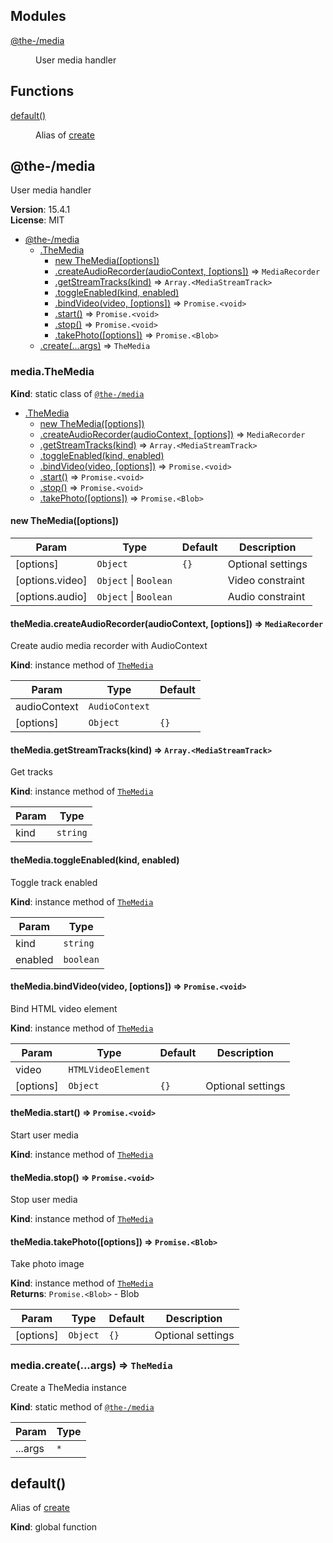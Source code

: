 <!--- Code generated by @the-/script-doc. DO NOT EDIT. -->

## Modules

<dl>
<dt><a href="#module_@the-/media">@the-/media</a></dt>
<dd><p>User media handler</p>
</dd>
</dl>

## Functions

<dl>
<dt><a href="#default">default()</a></dt>
<dd><p>Alias of <a href="#module_@the-/media.create">create</a></p>
</dd>
</dl>

<a name="module_@the-/media"></a>

## @the-/media
User media handler

**Version**: 15.4.1  
**License**: MIT  

* [@the-/media](#module_@the-/media)
    * [.TheMedia](#module_@the-/media.TheMedia)
        * [new TheMedia([options])](#new_module_@the-/media.TheMedia_new)
        * [.createAudioRecorder(audioContext, [options])](#module_@the-/media.TheMedia+createAudioRecorder) ⇒ <code>MediaRecorder</code>
        * [.getStreamTracks(kind)](#module_@the-/media.TheMedia+getStreamTracks) ⇒ <code>Array.&lt;MediaStreamTrack&gt;</code>
        * [.toggleEnabled(kind, enabled)](#module_@the-/media.TheMedia+toggleEnabled)
        * [.bindVideo(video, [options])](#module_@the-/media.TheMedia+bindVideo) ⇒ <code>Promise.&lt;void&gt;</code>
        * [.start()](#module_@the-/media.TheMedia+start) ⇒ <code>Promise.&lt;void&gt;</code>
        * [.stop()](#module_@the-/media.TheMedia+stop) ⇒ <code>Promise.&lt;void&gt;</code>
        * [.takePhoto([options])](#module_@the-/media.TheMedia+takePhoto) ⇒ <code>Promise.&lt;Blob&gt;</code>
    * [.create(...args)](#module_@the-/media.create) ⇒ <code>TheMedia</code>

<a name="module_@the-/media.TheMedia"></a>

### media.TheMedia
**Kind**: static class of [<code>@the-/media</code>](#module_@the-/media)  

* [.TheMedia](#module_@the-/media.TheMedia)
    * [new TheMedia([options])](#new_module_@the-/media.TheMedia_new)
    * [.createAudioRecorder(audioContext, [options])](#module_@the-/media.TheMedia+createAudioRecorder) ⇒ <code>MediaRecorder</code>
    * [.getStreamTracks(kind)](#module_@the-/media.TheMedia+getStreamTracks) ⇒ <code>Array.&lt;MediaStreamTrack&gt;</code>
    * [.toggleEnabled(kind, enabled)](#module_@the-/media.TheMedia+toggleEnabled)
    * [.bindVideo(video, [options])](#module_@the-/media.TheMedia+bindVideo) ⇒ <code>Promise.&lt;void&gt;</code>
    * [.start()](#module_@the-/media.TheMedia+start) ⇒ <code>Promise.&lt;void&gt;</code>
    * [.stop()](#module_@the-/media.TheMedia+stop) ⇒ <code>Promise.&lt;void&gt;</code>
    * [.takePhoto([options])](#module_@the-/media.TheMedia+takePhoto) ⇒ <code>Promise.&lt;Blob&gt;</code>

<a name="new_module_@the-/media.TheMedia_new"></a>

#### new TheMedia([options])

| Param | Type | Default | Description |
| --- | --- | --- | --- |
| [options] | <code>Object</code> | <code>{}</code> | Optional settings |
| [options.video] | <code>Object</code> \| <code>Boolean</code> |  | Video constraint |
| [options.audio] | <code>Object</code> \| <code>Boolean</code> |  | Audio constraint |

<a name="module_@the-/media.TheMedia+createAudioRecorder"></a>

#### theMedia.createAudioRecorder(audioContext, [options]) ⇒ <code>MediaRecorder</code>
Create audio media recorder with AudioContext

**Kind**: instance method of [<code>TheMedia</code>](#module_@the-/media.TheMedia)  

| Param | Type | Default |
| --- | --- | --- |
| audioContext | <code>AudioContext</code> |  | 
| [options] | <code>Object</code> | <code>{}</code> | 

<a name="module_@the-/media.TheMedia+getStreamTracks"></a>

#### theMedia.getStreamTracks(kind) ⇒ <code>Array.&lt;MediaStreamTrack&gt;</code>
Get tracks

**Kind**: instance method of [<code>TheMedia</code>](#module_@the-/media.TheMedia)  

| Param | Type |
| --- | --- |
| kind | <code>string</code> | 

<a name="module_@the-/media.TheMedia+toggleEnabled"></a>

#### theMedia.toggleEnabled(kind, enabled)
Toggle track enabled

**Kind**: instance method of [<code>TheMedia</code>](#module_@the-/media.TheMedia)  

| Param | Type |
| --- | --- |
| kind | <code>string</code> | 
| enabled | <code>boolean</code> | 

<a name="module_@the-/media.TheMedia+bindVideo"></a>

#### theMedia.bindVideo(video, [options]) ⇒ <code>Promise.&lt;void&gt;</code>
Bind HTML video element

**Kind**: instance method of [<code>TheMedia</code>](#module_@the-/media.TheMedia)  

| Param | Type | Default | Description |
| --- | --- | --- | --- |
| video | <code>HTMLVideoElement</code> |  |  |
| [options] | <code>Object</code> | <code>{}</code> | Optional settings |

<a name="module_@the-/media.TheMedia+start"></a>

#### theMedia.start() ⇒ <code>Promise.&lt;void&gt;</code>
Start user media

**Kind**: instance method of [<code>TheMedia</code>](#module_@the-/media.TheMedia)  
<a name="module_@the-/media.TheMedia+stop"></a>

#### theMedia.stop() ⇒ <code>Promise.&lt;void&gt;</code>
Stop user media

**Kind**: instance method of [<code>TheMedia</code>](#module_@the-/media.TheMedia)  
<a name="module_@the-/media.TheMedia+takePhoto"></a>

#### theMedia.takePhoto([options]) ⇒ <code>Promise.&lt;Blob&gt;</code>
Take photo image

**Kind**: instance method of [<code>TheMedia</code>](#module_@the-/media.TheMedia)  
**Returns**: <code>Promise.&lt;Blob&gt;</code> - Blob  

| Param | Type | Default | Description |
| --- | --- | --- | --- |
| [options] | <code>Object</code> | <code>{}</code> | Optional settings |

<a name="module_@the-/media.create"></a>

### media.create(...args) ⇒ <code>TheMedia</code>
Create a TheMedia instance

**Kind**: static method of [<code>@the-/media</code>](#module_@the-/media)  

| Param | Type |
| --- | --- |
| ...args | <code>\*</code> | 

<a name="default"></a>

## default()
Alias of [create](#module_@the-/media.create)

**Kind**: global function
